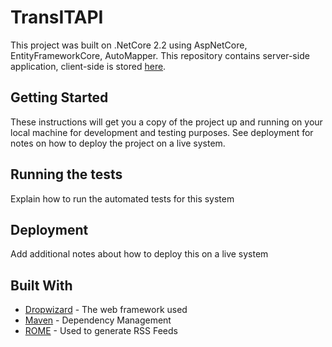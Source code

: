 # TransITAPI

This project was built on .NetCore 2.2 using AspNetCore, EntityFrameworkCore, AutoMapper.
This repository contains server-side application, client-side is stored [here](https://github.com/Vladacdc/TransIT.Client). 

## Getting Started

These instructions will get you a copy of the project up and running on your local machine for development and testing purposes. See deployment for notes on how to deploy the project on a live system.

## Running the tests

Explain how to run the automated tests for this system

## Deployment

Add additional notes about how to deploy this on a live system

## Built With

* [Dropwizard](http://www.dropwizard.io/1.0.2/docs/) - The web framework used
* [Maven](https://maven.apache.org/) - Dependency Management
* [ROME](https://rometools.github.io/rome/) - Used to generate RSS Feeds
